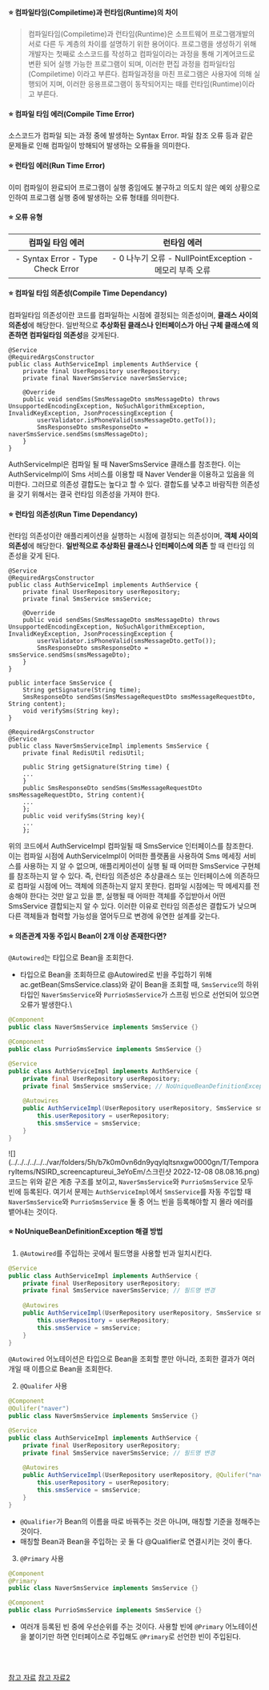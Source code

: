 #### ⭐ 컴파일타임(Compiletime)과 런타임(Runtime)의 차이

> 컴파일타임(Compiletime)과 런타임(Runtime)은 소프트웨어 프로그램개발의 서로 다른 두 계층의 차이를 설명하기 위한 용어이다. 프로그램을 생성하기 위해 개발자는 첫째로 소스코드를 작성하고 컴파일이라는 과정을 통해 기계어코드로 변환 되어 실행 가능한 프로그램이 되며, 이러한 편집 과정을 컴파일타임(Compiletime) 이라고 부른다. 컴파일과정을 마친 프로그램은 사용자에 의해 실행되어 지며, 이러한 응용프로그램이 동작되어지는 때를 런타임(Runtime)이라고 부른다.

#### ⭐ 컴파일 타임 에러(Compile Time Error)

소스코드가 컴파일 되는 과정 중에 발생하는 Syntax Error. 파일 참조 오류 등과 같은 문제들로 인해 컴파일이 방해되어 발생하는 오류들을 의미한다.

#### ⭐ 런타임 에러(Run Time Error)

이미 컴파일이 완료되어 프로그램이 실행 중임에도 불구하고 의도치 않은 예외 상황으로 인하여 프로그램 실행 중에 발생하는 오류 형태를 의미한다.

#### ⭐ 오류 유형

| 컴파일 타임 에러 | 런타임 에러 |
| :--: | :--: |
| \- Syntax Error   \- Type Check Error | \- 0 나누기 오류   \- NullPointException   \- 메모리 부족 오류 |

#### ⭐ 컴파일 타임 의존성(Compile Time Dependancy)

컴파일타임 의존성이란 코드를 컴파일하는 시점에 결정되는 의존성이며, **클래스 사이의 의존성**에 해당한다. 일반적으로 **추상화된 클래스나 인터페이스가 아닌 구체 클래스에 의존하면 컴파일타임 의존성**을 갖게된다.

```
@Service
@RequiredArgsConstructor
public class AuthServiceImpl implements AuthService {
    private final UserRepository userRepository;
    private final NaverSmsService naverSmsService;

    @Override
    public void sendSms(SmsMessageDto smsMessageDto) throws UnsupportedEncodingException, NoSuchAlgorithmException, InvalidKeyException, JsonProcessingException {
        userValidator.isPhoneValid(smsMessageDto.getTo());
        SmsResponseDto smsResponseDto = naverSmsService.sendSms(smsMessageDto);
    }
}
```

AuthServiceImpl은 컴파일 될 때 NaverSmsService 클래스를 참조한다. 이는 AuthServiceImpl이 Sms 서비스를 이용할 때 Naver Vender을 이용하고 있음을 의미한다. 그러므로 의존성 결합도는 높다고 할 수 있다. 결합도를 낮추고 바람직한 의존성을 갖기 위해서는 결국 런타임 의존성을 가져야 한다.

#### ⭐ 런타임 의존성(Run Time Dependancy)

런타임 의존성이란 애플리케이션을 실행하는 시점에 결정되는 의존성이며, **객체 사이의 의존성**에 해당한다. **일반적으로 추상화된 클래스나 인터페이스에 의존** 할 때 런타임 의존성을 갖게 된다.

```
@Service
@RequiredArgsConstructor
public class AuthServiceImpl implements AuthService {
    private final UserRepository userRepository;
    private final SmsService smsService;

    @Override
    public void sendSms(SmsMessageDto smsMessageDto) throws UnsupportedEncodingException, NoSuchAlgorithmException, InvalidKeyException, JsonProcessingException {
        userValidator.isPhoneValid(smsMessageDto.getTo());
        SmsResponseDto smsResponseDto = smsService.sendSms(smsMessageDto);
    }
}
```
```
public interface SmsService {
    String getSignature(String time);
    SmsResponseDto sendSms(SmsMessageRequestDto smsMessageRequestDto, String content); 
    void verifySms(String key);
}
```
```
@RequiredArgsConstructor
@Service
public class NaverSmsServiceImpl implements SmsService {
    private final RedisUtil redisUtil;

    public String getSignature(String time) {
    ...
    }
    public SmsResponseDto sendSms(SmsMessageRequestDto smsMessageRequestDto, String content){
    ...
    }; 
    public void verifySms(String key){
    ...
    };
```
위의 코드에서 AuthServiceImpl 컴파일될 때 SmsService 인터페이스를 참조한다. 이는 컴파일 시점에 AuthServiceImpl이 어떠한 플랫폼을 사용하여 Sms 메세징 서비스를 사용하는 지 알 수 없으며, 애플리케이션이 실행 될 때 어떠한 SmsService 구현체를 참조하는지 알 수 있다.
즉, 런타임 의존성은 추상클래스 또는 인터페이스에 의존하므로 컴파일 시점에 어느 객체에 의존하는지 알지 못한다. 컴파일 시점에는 딱 메세지를 전송해야 한다는 것만 알고 있을 뿐, 실행될 때 어떠한 객체를 주입받아서 어떤 SmsService 결합되는지 알 수 있다. 이러한 이유로 런타임 의존성은 결합도가 낮으며 다른 객체들과 협력할 가능성을 열어두므로 변경에 유연한 설계를 갖는다.

#### ⭐ 의존관계 자동 주입시 Bean이 2개 이상 존재한다면?
`@Autowired`는 타입으로 Bean을 조회한다.
- 타입으로 Bean을 조회하므로 @Autowired로 빈을 주입하기 위해 ac.getBean(SmsService.class)와 같이 Bean을 조회할 때, <code>SmsService</code>의 하위 타입인 <code>NaverSmsService</code>와 <code>PurrioSmsService</code>가 스프링 빈으로 선언되어 있으면 오류가 발생한다.\

``` java
@Component
public class NaverSmsService implements SmsService {} 
```
``` java
@Component
public class PurrioSmsService implements SmsService {} 
```
``` java
@Service
public class AuthServiceImpl implements AuthService {
    private final UserRepository userRepository;
    private final SmsService smsService; // NoUniqueBeanDefinitionException 오류 발생
    
    @Autowires
    public AuthServiceImpl(UserRepository userRepository, SmsService smsService) {
        this.userRepository = userRepository;
        this.smsService = smsService;
    }
}
```
![](../../../../../../var/folders/5h/b7k0m0vn6dn9yqylqltsnxgw0000gn/T/TemporaryItems/NSIRD_screencaptureui_3eYoEm/스크린샷 2022-12-08 08.08.16.png)
코드는 위와 같은 계층 구조를 보이고, <code>NaverSmsService</code>와 <code>PurrioSmsService</code> 모두 빈에 등록된다. 여기서 문제는 <code>AuthServiceImpl</code>에서 <code>SmsService</code>를 자동 주입할 때 <code>NaverSmsService</code>와 <code>PurrioSmsService</code> 둘 중 어느 빈을 등록해야할 지 몰라 에러를 뱉어내는 것이다.

#### ⭐ NoUniqueBeanDefinitionException 해결 방법
1. <code>@Autowired</code>를 주입하는 곳에서 필드명을 사용할 빈과 일치시킨다.
``` java
@Service
public class AuthServiceImpl implements AuthService {
    private final UserRepository userRepository;
    private final SmsService naverSmsService; // 필드명 변경
    
    @Autowires
    public AuthServiceImpl(UserRepository userRepository, SmsService smsService) {
        this.userRepository = userRepository;
        this.smsService = smsService;
    }
}
```
<code>@Autowired</code> 어노테이션은 타입으로 Bean을 조회할 뿐만 아니라, 조회한 결과가 여러개일 때 이름으로 Bean을 조회한다.

2. <code>@Qualifer</code> 사용
``` java
@Component
@Qulifer("naver")
public class NaverSmsService implements SmsService {} 
```
``` java
@Service
public class AuthServiceImpl implements AuthService {
    private final UserRepository userRepository;
    private final SmsService naverSmsService; // 필드명 변경
    
    @Autowires
    public AuthServiceImpl(UserRepository userRepository, @Qulifer("naver") SmsService smsService) {
        this.userRepository = userRepository;
        this.smsService = smsService;
    }
}
```
- <code>@Qualifier</code>가 Bean의 이름을 따로 바꿔주는 것은 아니며, 매칭할 기준을 정해주는 것이다.
- 매칭할 Bean과 Bean을 주입하는 곳 둘 다 @Qualifier로 연결시키는 것이 좋다.

3. <code>@Primary</code> 사용
``` java
@Component
@Primary
public class NaverSmsService implements SmsService {} 
```
``` java
@Component
public class PurrioSmsService implements SmsService {} 
```
- 여러개 등록된 빈 중에 우선순위를 주는 것이다. 사용할 빈에 <code>@Primary</code> 어노테이션을 붙이기만 하면 인터페이스로 주입해도 <code>@Primary</code>로 선언한 빈이 주입된다.

<br>
<br>

[참고 자료](https://mangkyu.tistory.com/226)
[참고 자료2](https://velog.io/@somyeong0623/Spring-%EA%B8%B0%EB%B3%B8%ED%8E%B8-07.-%EC%9D%98%EC%A1%B4%EA%B4%80%EA%B3%84-%EC%9E%90%EB%8F%99-%EC%A3%BC%EC%9E%852)